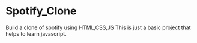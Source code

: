 # Spotify_Clone
Build a clone of spotify using HTML,CSS,JS
This is just a basic project that helps to learn javascript.
